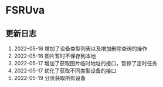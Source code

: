 # FSRUva

## 更新日志
1. 2022-05-16 增加了设备类型列表以及增加删除查询的操作
2. 2022-05-16 图片暂时不保存到本地
3. 2022-05-17 增加了获取图片临时地址的接口，暂停了定时任务
4. 2022-05-17 优化了获取不同类型设备的接口
5. 2022-05-19 分页获取所有设备